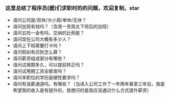### 这里总结了程序员(媛)们求职时的的问题，欢迎复制，star

* 请问公司是/双休/大小周/单休/无休？
* 请问加班有钱吗？（含周一至周五下班后的加班）
* 请问五险一金有吗，交纳的比例是？
* 请问现在公司大概有多少人？
* 请问上下班需要打卡吗？
* 请问假如有迟到怎么算？
* 请问薪资组成部分有哪些？
* 请问试用期多久，可以提前转正吗？
* 请问试用期工资全额发吗？
* 请问本职位的学历是硬性要求吗？
* 请问有涨薪通道吗，有哪些？（当进入公司工作了一年两年甚至三年后，我是希望我的收入是有提升的，我想问的是我应该通过什么方式提升薪资）



